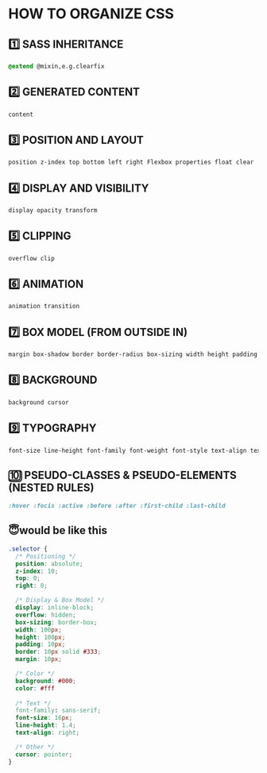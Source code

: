 # HOW TO ORGANIZE CSS

##  :one: SASS INHERITANCE

```css
@extend @mixin,e.g.clearfix
```

## :two: GENERATED CONTENT

```css
content
```



##  :three: POSITION AND LAYOUT

```css
position z-index top bottom left right Flexbox properties float clear
```

## :four: DISPLAY AND VISIBILITY

```css
display opacity transform
```

## :five: CLIPPING

```css
overflow clip
```

## :six: ANIMATION

```css
animation transition
```

## :seven: BOX MODEL (FROM OUTSIDE IN)

```css
margin box-shadow border border-radius box-sizing width height padding
```

##  :eight: BACKGROUND

```css
background cursor
```

##  :nine: TYPOGRAPHY

```css
font-size line-height font-family font-weight font-style text-align text-transform word-spacing color
```

##  :keycap_ten: PSEUDO-CLASSES & PSEUDO-ELEMENTS (NESTED RULES)

```css
:hover :focis :active :before :after :first-child :last-child
```

## :innocent:would be like this

```css
.selector {
  /* Positioning */
  position: absolute;
  z-index: 10;
  top: 0;
  right: 0;

  /* Display & Box Model */
  display: inline-block;
  overflow: hidden;
  box-sizing: border-box;
  width: 100px;
  height: 100px;
  padding: 10px;
  border: 10px solid #333;
  margin: 10px;

  /* Color */
  background: #000;
  color: #fff
  
  /* Text */
  font-family: sans-serif;
  font-size: 16px;
  line-height: 1.4;
  text-align: right;

  /* Other */
  cursor: pointer;
}
```



